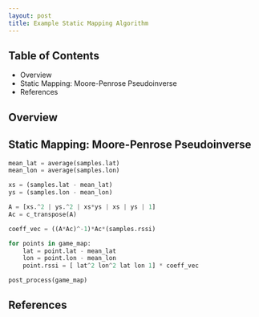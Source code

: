 ```yaml
---
layout: post
title: Example Static Mapping Algorithm
---
```


## Table of Contents
- Overview
- Static Mapping: Moore-Penrose Pseudoinverse
- References

## Overview

## Static Mapping: Moore-Penrose Pseudoinverse

```python
mean_lat = average(samples.lat) 
mean_lon = average(samples.lon) 

xs = (samples.lat - mean_lat) 
ys = (samples.lon - mean_lon) 

A = [xs.^2 | ys.^2 | xs*ys | xs | ys | 1] 
Ac = c_transpose(A) 

coeff_vec = ((A*Ac)^-1)*Ac*(samples.rssi) 

for	points in game_map: 
	lat = point.lat - mean_lat 
	lon = point.lon - mean_lon 
	point.rssi = [ lat^2 lon^2 lat lon 1] * coeff_vec

post_process(game_map)
```

## References

